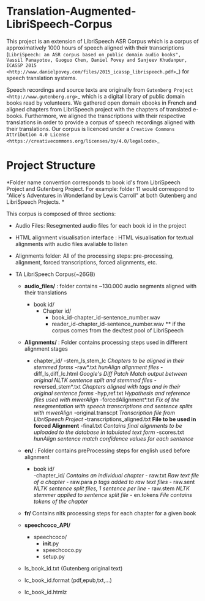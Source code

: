 

Translation-Augmented-LibriSpeech-Corpus
========================================

This project is an extension of LibriSpeech ASR Corpus which is a corpus of approximatively 1000 hours of speech aligned with their transcriptions (`LibriSpeech: an ASR corpus based on public domain audio books", Vassil Panayotov, Guoguo Chen, Daniel Povey and Sanjeev Khudanpur, ICASSP 2015
<http://www.danielpovey.com/files/2015_icassp_librispeech.pdf>`_) for speech translation systems. 

Speech recordings and source texts are originally from `Gutenberg Project
<http://www.gutenberg.org>`_ which is a digital library of public domain books read by volunteers. We gathered open domain ebooks in French and aligned chapters from LibriSpeech project with the chapters of translated e-books. Furthermore, we aligned the transcriptions with their respective translations in order to provide a corpus of speech recordings aligned with their translations. Our corpus is licenced under a `Creative Commons Attribution 4.0 License
<https://creativecommons.org/licenses/by/4.0/legalcode>`_ 


Project Structure
=================
*Folder name convention corresponds to book id's from LibriSpeech Project and Gutenberg Project. For example: folder 11 would correspond
to "Alice's Adventures in Wonderland by Lewis Carroll" at both Gutenberg and LibriSpeech Projects. *

This corpus is composed of three sections:
- Audio Files: Resegmented audio files for each book id in the project
- HTML alignment visualisation interface : HTML visualisation for textual alignments with audio files avaliable to listen
- Alignments folder: All of the processing steps: pre-processing, alignment, forced transcriptions, forced alignments, etc.

- TA LibriSpeech Corpus(~26GB)

	- **audio_files/** : folder contains ~130.000 audio segments aligned with their translations
		- book id/
			- Chapter id/
				- book_id-chapter_id-sentence_number.wav
				- reader_id-chapter_id-sentence_number.wav ** if the corpus comes from the dev/test pool of LibriSpeech

	- **Alignments/** : Folder contains processing steps used in different alignment stages
		- chapter_id/
			-stem_ls,stem_lc *Chapters to be aligned in their stemmed forms*
			-raw*.txt *hunAlign alignment files*
			-diff_ls,diff_lc.html *Google's Diff Patch Match output between original NLTK sentence split and stemmed files*
			-reversed_stem*.txt *Chapters aligned with tags and in their original sentence forms*
			-hyp,ref.txt *Hypothesis and reference files used with mwerAlign*
			-forcedAlignment*.txt *Fix of the resegmentation with speech transcriptions and sentence splits with mwerAlign*
			-original.transcpt *Transcription file from LibriSpeech Project*
			-transcriptions_aligned.txt **File to be used in forced Alignment**
			-final.txt *Contains final alignments to be uploaded to the database in tabulated text form*
			-scores.txt *hunAlign sentence match confidence values for each sentence*

	- **en/** : Folder contains preProcessing steps for english used before alignment
		- book id/ 	
			-chapter_id/ *Contains an individual chapter*
				- raw.txt *Raw text file of a chapter*
				- raw.para *p tags added to raw text files*
				- raw.sent *NLTK sentence split files, 1 sentence per line*
				- raw.stem *NLTK stemmer applied to sentence split file*
				- en.tokens *File contains tokens of the chapter*
	- **fr/** Contains nltk processing steps for each chapter for a given book

	- **speechcoco_API/**
		- speechcoco/
			- __init__.py
			- speechcoco.py
			- setup.py
		
	- ls_book_id.txt (Gutenberg original text)
	- lc_book_id.format (pdf,epub,txt,...)
	- lc_book_id.htmlz






